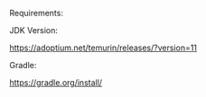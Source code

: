 Requirements:

JDK Version:

https://adoptium.net/temurin/releases/?version=11

Gradle:

https://gradle.org/install/
